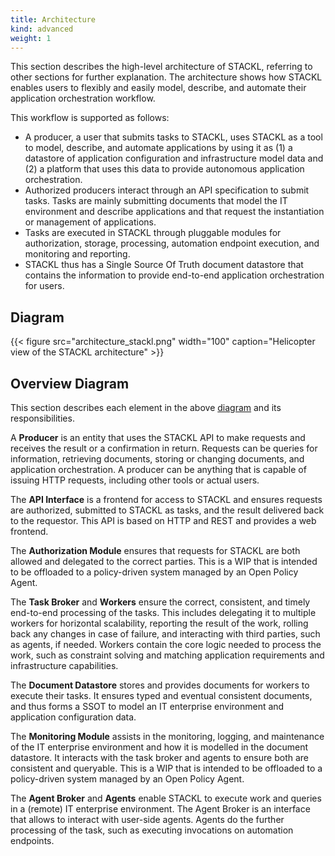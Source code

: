 ```yaml
---
title: Architecture
kind: advanced
weight: 1
---
```


This section describes the high-level architecture of STACKL, referring to  other sections for further explanation.
The architecture shows how STACKL enables users to flexibly and easily model, describe, and automate their application orchestration workflow.

This workflow is supported as follows:

* A producer, a user that submits tasks to STACKL, uses STACKL as a tool to model, describe, and automate applications by using it as (1)  a datastore of application configuration and infrastructure model data and (2) a platform that uses this data to provide autonomous application orchestration.
* Authorized producers interact through an API specification to submit tasks.
Tasks are mainly submitting documents that model the IT environment and describe applications and that request the instantiation or management of applications.
* Tasks are executed in STACKL through pluggable modules for authorization, storage, processing, automation endpoint execution, and monitoring and reporting.
* STACKL thus has a Single Source Of Truth document datastore that contains the information to provide end-to-end application orchestration for users.

## Diagram

{{< figure src="architecture_stackl.png" width="100" caption="Helicopter view of the STACKL architecture" >}}

## Overview Diagram

This section describes each element in the above [diagram](#diagram) and its responsibilities.

A **Producer** is an entity that uses the STACKL API to make requests and receives the result or a confirmation in return.
Requests can be queries for information, retrieving documents, storing or changing documents, and application orchestration.
A producer can be anything that is capable of issuing HTTP requests, including other tools or actual users.

The **API Interface** is a frontend for access to STACKL and ensures requests are authorized, submitted to STACKL as tasks, and the result delivered back to the requestor.
This API is based on HTTP and REST and provides a web frontend.

The **Authorization Module** ensures that requests for STACKL are both allowed and delegated to the correct parties.
This is a WIP that is intended to be offloaded to a policy-driven system managed by an Open Policy Agent.

The **Task Broker** and **Workers**  ensure the correct, consistent, and timely end-to-end processing of the tasks.
This includes delegating it to multiple workers for horizontal scalability, reporting the result of the work, rolling back any changes in case of failure, and interacting with third parties, such as agents, if needed.
Workers contain the core logic needed to process the work, such as constraint solving and matching application requirements and infrastructure capabilities.

The **Document Datastore** stores and provides documents for workers to execute their tasks.
It ensures typed and eventual consistent documents, and thus forms a SSOT to model an IT enterprise environment and application configuration data.

The **Monitoring Module** assists in the monitoring, logging, and maintenance of the IT enterprise environment and how it is modelled in the document datastore.
It interacts with the task broker and agents to ensure both are consistent and queryable.
This is a WIP that is intended to be offloaded to a policy-driven system managed by an Open Policy Agent.

The **Agent Broker** and **Agents** enable STACKL to execute work and queries in a (remote) IT enterprise environment.
The Agent Broker is an interface that allows to interact with user-side agents.
Agents do the further processing of the task, such as executing invocations on automation endpoints.
